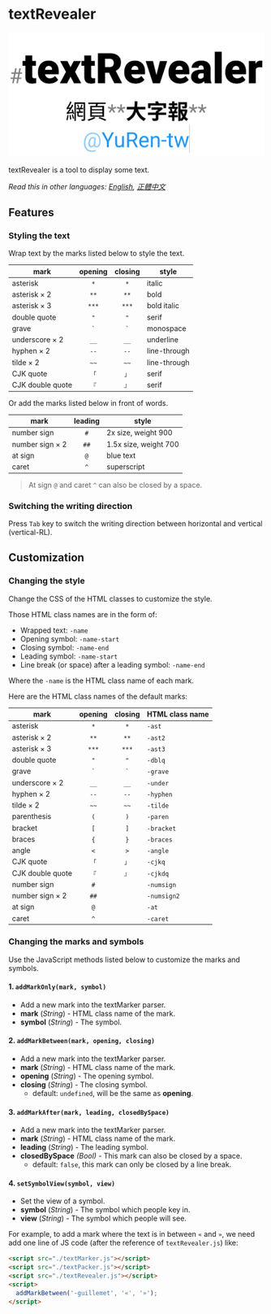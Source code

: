 # textRevealer
![](./textRevealer.png)

textRevealer is a tool to display some text.

*Read this in other languages: [English](README.md), [正體中文](README.zh-Hant-TW.md)*

## Features
### Styling the text
Wrap text by the marks listed below to style the text.

| mark             | opening | closing | style        |
| ---------------- | :-----: | :-----: | ------------ |
| asterisk         | `*`     | `*`     | italic       |
| asterisk × 2     | `**`    | `**`    | bold         |
| asterisk × 3     | `***`   | `***`   | bold italic  |
| double quote     | `"`     | `"`     | serif        |
| grave            | `` ` `` | `` ` `` | monospace    |
| underscore × 2   | `__`    | `__`    | underline    |
| hyphen × 2       | `--`    | `--`    | line-through |
| tilde × 2        | `~~`    | `~~`    | line-through |
| CJK quote        | `「`    | `」`    | serif        |
| CJK double quote | `『`    | `』`    | serif        |

Or add the marks listed below in front of words.

| mark            | leading | style                 |
| --------------- | :-----: | --------------------- |
| number sign     | `#`     | 2x size, weight 900   |
| number sign × 2 | `##`    | 1.5x size, weight 700 |
| at sign         | `@`     | blue text             |
| caret           | `^`     | superscript           |

> At sign `@` and caret `^` can also be closed by a space.

### Switching the writing direction
Press `Tab` key to switch the writing direction between horizontal and vertical (vertical-RL).


## Customization
### Changing the style
Change the CSS of the HTML classes to customize the style.

Those HTML class names are in the form of:

* Wrapped text: `-name`
* Opening symbol: `-name-start`
* Closing symbol: `-name-end`
* Leading symbol: `-name-start`
* Line break (or space) after a leading symbol: `-name-end`

Where the `-name` is the HTML class name of each mark.

Here are the HTML class names of the default marks:

| mark             | opening | closing | HTML class name |
| ---------------- | :-----: | :-----: | --------------- |
| asterisk         | `*`     | `*`     | `-ast`          |
| asterisk × 2     | `**`    | `**`    | `-ast2`         |
| asterisk × 3     | `***`   | `***`   | `-ast3`         |
| double quote     | `"`     | `"`     | `-dblq`         |
| grave            | `` ` `` | `` ` `` | `-grave`        |
| underscore × 2   | `__`    | `__`    | `-under`        |
| hyphen × 2       | `--`    | `--`    | `-hyphen`       |
| tilde × 2        | `~~`    | `~~`    | `-tilde`        |
| parenthesis      | `(`     | `)`     | `-paren`        |
| bracket          | `[`     | `]`     | `-bracket`      |
| braces           | `{`     | `}`     | `-braces`       |
| angle            | `<`     | `>`     | `-angle`        |
| CJK quote        | `「`    | `」`    | `-cjkq`         |
| CJK double quote | `『`    | `』`    | `-cjkdq`        |
| number sign      | `#`     |         | `-numsign`      |
| number sign × 2  | `##`    |         | `-numsign2`     |
| at sign          | `@`     |         | `-at`           |
| caret            | `^`     |         | `-caret`        |

### Changing the marks and symbols
Use the JavaScript methods listed below to customize the marks and symbols.

#### 1. `addMarkOnly(mark, symbol)`
  - Add a new mark into the textMarker parser.
  - **mark** (_String_) - HTML class name of the mark.
  - **symbol** (_String_) - The symbol.

#### 2. `addMarkBetween(mark, opening, closing)`
  - Add a new mark into the textMarker parser.
  - **mark** (_String_) - HTML class name of the mark.
  - **opening** (_String_) - The opening symbol.
  - **closing** (_String_) - The closing symbol.
    - default: `undefined`, will be the same as **opening**.

#### 3. `addMarkAfter(mark, leading, closedBySpace)`
  - Add a new mark into the textMarker parser.
  - **mark** (_String_) - HTML class name of the mark.
  - **leading** (_String_) - The leading symbol.
  - **closedBySpace** _(Bool)_ - This mark can also be closed by a space.
    - default: `false`, this mark can only be closed by a line break.

#### 4. `setSymbolView(symbol, view)`
  - Set the view of a symbol.
  - **symbol** (_String_) - The symbol which people key in.
  - **view** (_String_) - The symbol which people will see.

For example, to add a mark where the text is in between `«` and `»`, we need add one line of JS code (after the reference of `textRevealer.js`) like:

```HTML
<script src="./textMarker.js"></script>
<script src="./textPacker.js"></script>
<script src="./textRevealer.js"></script>
<script>
  addMarkBetween('-guillemet', '«', '»');
</script>
```

